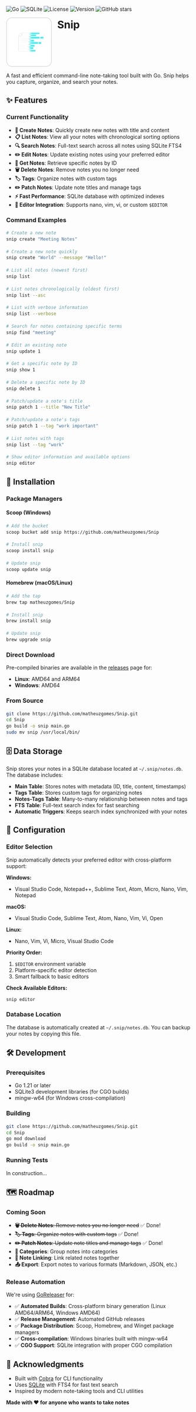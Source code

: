 ![Go](https://img.shields.io/badge/Go-00ADD8?style=for-the-badge&logo=go&logoColor=white) ![SQLite](https://img.shields.io/badge/SQLite-003B57?style=for-the-badge&logo=sqlite&logoColor=white) ![License](https://img.shields.io/badge/license-MIT-green?style=for-the-badge) ![Version](https://img.shields.io/badge/version-0.2.2-blue?style=for-the-badge) ![GitHub stars](https://img.shields.io/github/stars/matheuzgomes/snip?style=for-the-badge&label=Stars)




<div align="left" style="margin-bottom: 15px; display: flex; align-items: flex-start; **margin**-left: -20px;">
  <img src="assets/snip_logo.png" alt="Snip Logo" width="120" height="130" style="margin-right: 15px; border-radius: 16px; border: 2px solid #e0e0e0;">
  <h1 style="margin: 0; margin-top: 3px;">Snip</h1>
</div>

A fast and efficient command-line note-taking tool built with Go. Snip helps you capture, organize, and search your notes.

## ✨ Features

### Current Functionality

- **📝 Create Notes**: Quickly create new notes with title and content
- **📋 List Notes**: View all your notes with chronological sorting options
- **🔍 Search Notes**: Full-text search across all notes using SQLite FTS4
- **✏️ Edit Notes**: Update existing notes using your preferred editor
- **📖 Get Notes**: Retrieve specific notes by ID
- **🗑️ Delete Notes**: Remove notes you no longer need
- **🏷️ Tags**: Organize notes with custom tags
- **✏️ Patch Notes**: Update note titles and manage tags
- **⚡ Fast Performance**: SQLite database with optimized indexes
- **🔧 Editor Integration**: Supports nano, vim, vi, or custom `$EDITOR`

### Command Examples

```bash
# Create a new note
snip create "Meeting Notes"

# Create a new note quickly
snip create "World" --message "Hello!"

# List all notes (newest first)
snip list

# List notes chronologically (oldest first)
snip list --asc

# List with verbose information
snip list --verbose

# Search for notes containing specific terms
snip find "meeting"

# Edit an existing note
snip update 1

# Get a specific note by ID
snip show 1

# Delete a specific note by ID
snip delete 1

# Patch/update a note's title
snip patch 1 --title "New Title"

# Patch/update a note's tags
snip patch 1 --tag "work important"

# List notes with tags
snip list --tag "work"

# Show editor information and available options
snip editor
```

## 🚀 Installation

### Package Managers

#### Scoop (Windows)
```bash
# Add the bucket
scoop bucket add snip https://github.com/matheuzgomes/Snip

# Install snip
scoop install snip

# Update snip
scoop update snip
```

#### Homebrew (macOS/Linux)
```bash
# Add the tap
brew tap matheuzgomes/Snip

# Install snip
brew install snip

# Update snip
brew upgrade snip
```

### Direct Download

Pre-compiled binaries are available in the [releases](https://github.com/matheuzgomes/Snip/releases) page for:
- **Linux**: AMD64 and ARM64
- **Windows**: AMD64

### From Source

```bash
git clone https://github.com/matheuzgomes/Snip.git
cd Snip
go build -o snip main.go
sudo mv snip /usr/local/bin/
```

## 🗄️ Data Storage

Snip stores your notes in a SQLite database located at `~/.snip/notes.db`. The database includes:

- **Main Table**: Stores notes with metadata (ID, title, content, timestamps)
- **Tags Table**: Stores custom tags for organizing notes
- **Notes-Tags Table**: Many-to-many relationship between notes and tags
- **FTS Table**: Full-text search index for fast searching
- **Automatic Triggers**: Keeps search index synchronized with your notes

## 🔧 Configuration

### Editor Selection

Snip automatically detects your preferred editor with cross-platform support:

**Windows:**
- Visual Studio Code, Notepad++, Sublime Text, Atom, Micro, Nano, Vim, Notepad

**macOS:**
- Visual Studio Code, Sublime Text, Atom, Nano, Vim, Vi, Open

**Linux:**
- Nano, Vim, Vi, Micro, Visual Studio Code

**Priority Order:**
1. `$EDITOR` environment variable
2. Platform-specific editor detection
3. Smart fallback to basic editors


**Check Available Editors:**
```bash
snip editor
```

### Database Location

The database is automatically created at `~/.snip/notes.db`. You can backup your notes by copying this file.

## 🛠️ Development

### Prerequisites

- Go 1.21 or later
- SQLite3 development libraries (for CGO builds)
- mingw-w64 (for Windows cross-compilation)

### Building

```bash
git clone https://github.com/matheuzgomes/Snip.git
cd Snip
go mod download
go build -o snip main.go
```

### Running Tests

In construction...

## 🗺️ Roadmap

### Coming Soon

- ~~**🗑️ Delete Notes**: Remove notes you no longer need~~ ✅ Done!
- ~~**🏷️ Tags**: Organize notes with custom tags~~ ✅ Done!
- ~~**✏️ Patch Notes**: Update note titles and manage tags~~ ✅ Done!
- **📁 Categories**: Group notes into categories
- **🔗 Note Linking**: Link related notes together
- **📤 Export**: Export notes to various formats (Markdown, JSON, etc.)

### Release Automation

We're using [GoReleaser](https://goreleaser.com/) for:

- ✅ **Automated Builds**: Cross-platform binary generation (Linux AMD64/ARM64, Windows AMD64)
- ✅ **Release Management**: Automated GitHub releases
- ✅ **Package Distribution**: Scoop, Homebrew, and Winget package managers
- ✅ **Cross-compilation**: Windows binaries built with mingw-w64
- ✅ **CGO Support**: SQLite integration with proper CGO compilation

## 🙏 Acknowledgments

- Built with [Cobra](https://github.com/spf13/cobra) for CLI functionality
- Uses [SQLite](https://sqlite.org/) with FTS4 for fast text search
- Inspired by modern note-taking tools and CLI utilities

**Made with ❤️ for anyone who wants to take notes**
